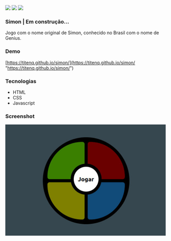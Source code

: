 ![](https://img.shields.io/github/stars/titenq/simon.svg) ![](https://img.shields.io/github/forks/titenq/simon.svg) ![](https://img.shields.io/github/issues/titenq/simon.svg)

### Simon | Em construção...

Jogo com o nome original de Simon, conhecido no Brasil com o nome de Genius.

### Demo
[https://titenq.github.io/simon/](https://titenq.github.io/simon/ "https://titenq.github.io/simon/")

### Tecnologias
- HTML
- CSS
- Javascript

### Screenshot

![](https://github.com/titenq/simon/blob/master/simon.jpg?raw=true)